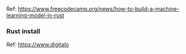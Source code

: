 Ref: https://www.freecodecamp.org/news/how-to-build-a-machine-learning-model-in-rust

### Rust install
Ref: https://www.digitalo